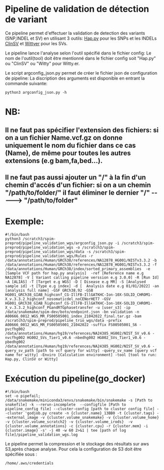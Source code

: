 # Pipeline de validation de détection de variant
Ce pipeline permet d'effectuer la validation de detection des variants (SNP,INDEL et SV) en utilisant 3 outils:
 [Hap.py](https://github.com/Illumina/hap.py) pour les SNPs et les INDELs
 [ClinSV](https://github.com/KCCG/ClinSV) et [Wittyer](https://github.com/Illumina/witty.er) pour les SVs.

 Le pipeline lance l'analyse selon l'outil spécifié dans le fichier config:
 Le nom de l'outil(tool) doit être mentionné dans le fichier config soit "Hap.py" ou "ClinSV" ou "Witty" pour Witty.er.

 Le script argconfig_json.py permet de créer le fichier json de configuration de pipeline:
 La discription des arguments est disponible en entrant la commande suivante:
```
python3 argconfig_json.py -h
```
# NB:
## Il ne faut pas spécifier l'extension des fichiers: si on a un fichier Name.vcf.gz on donne uniquement le nom du fichier dans ce cas (Name), de même pour toutes les autres extensions (e.g bam,fa,bed...).

## Il ne faut pas aussi ajouter un "/" à la fin d'un chemin d'accés d'un fichier: si on a un chemin "/path/to/folder/" il faut éliminer le dernier "/" -----> "/path/to/folder"
# Exemple:
```
#!/bin/bash
python3 /scratch3/spim-preprod/pipeline_validation_wgs/argconfig_json.py -i /scratch3/spim-preprod/pipeline_validation_wgs -o /scratch3/spim-preprod/pipeline_validation_wgs/data -s /scratch3/spim-preprod/pipeline_validation_wgs/Rules -r /data/annotations/Human/GRCh38/references/NA12878_HG001/NISTv3.3.2 -b /data/annotations/Human/GRCh38/references/NA12878_HG001/NISTv3.3.2 -f /data/annotations/Human/GRCh38/index/sorted_primary_assemblies  -e [Sample VCF path for hap.py analysis]  -ref [Reference name e.g NA12878] -V [ Variant calling pipeline verssion e.g 3.0.0] -R [Run Id] -A [ALIAS] -T [Target e.g WGS] -D [ Disease e.g MR] -S [Analysed sample id] -t [Type e.g index] -d [  Analysis date e.g 01/01/2022] -an [analysis full name] -GSF GRCh38.92 -GSB HG001_GRCh38_GIAB_highconf_CG-IllFB-IllGATKHC-Ion-10X-SOLID_CHROM1-X_v.3.3.2_highconf_nosomaticdel_noCENorHET7 -GSV HG001_GRCh38_GIAB_highconf_CG-IllFB-IllGATKHC-Ion-10X-SOLID_CHROM1-X_v.3.3.2_highconf_PGandRTGphasetransfer -u [user_s3] -ip /data/snakemake/spim-dev/boto/endpoint.json -bn validation -n A00666_0012_WGS_MR_FS00505001_index_21042022_final.tar.gz -bam /scratch3/spim-preprod/pipeline_trio_wgs/data -prefix A00666_0012_WGS_MR_FS00505001_21042022 -suffix FS00505001_S6 -pvcfhg002 /data/annotations/Human/hg19/references/NA24385_HG002/NIST_SV_v0.6 -nvcfhg002 HG002_SVs_Tier1_v0.6 -nbedhg002 HG002_SVs_Tier1_v0.6 -pbedhg002 /data/annotations/Human/hg19/references/NA24385_HG002/NIST_SV_v0.6 -query_sv_path [path to vcf query for witty] -query_sv_name [query vcf name for witty] -Enviro [Calculation environment] -tool [tool to run: Hap.py, ClinSV or Witty]
```
# Exécution du pipeline(go_docker)
```
#!/bin/bash
set -o pipefail; /data/snakemake/miniconda3/envs/snakemake/bin/snakemake -s [Path to snakefile] -k --rerun-incomplete  --configfile [Path to pipeline_config file] --cluster-config [path to cluster config file] --cluster 'godjob.py create -n {cluster.name}_13BB0 -t {cluster.tags} --external_image -v {cluster.volume_snakemake} -v {cluster.volume_home} -v {cluster.volume_scratch2} -v {cluster.volume_irods}  -v {cluster.volume_annotations} -c {cluster.cpu} -r {cluster.mem} -i {cluster.image} -s' -j 40 -w 60 2>&1 | tee [path of log file]/pipeline_validation_wgs.log
```

 Le pipeline permet la compression et le stockage des résultats sur aws S3,après chaque analyse. Pour cela la configuration de S3 doit être spécifiée sous :
```
/home/.aws/credentials
```


 
